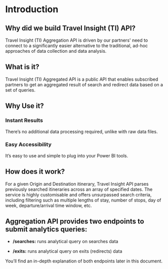 # Introduction 

## Why did we build Travel Insight (TI) API? 

Travel Insight (TI) Aggregation API is driven by our partners' need to connect to a significantly easier alternative to the traditional, ad-hoc approaches of data collection and data analysis.

## What is it? 

Travel Insight (TI) Aggregated API is a public API that enables subscribed partners to get an aggregated result of search and redirect data based on a set of queries. 

## Why Use it? 

### Instant Results 

There’s no additional data processing required, unlike with raw data files.

### Easy Accessibility 

It’s easy to use and simple to plug into your Power BI tools. 

## How does it work? 

For a given Origin and Destination itinerary, Travel Insight API parses previously searched itineraries across an array of specified dates. The service is highly customisable and offers unsurpassed search criteria, including filtering such as multiple lengths of stay, number of stops, day of week, departure/arrival time window, etc.

## Aggregation API provides two endpoints to submit analytics queries:
- **/searches:** runs analytical query on searches data

- **/exits:** runs analytical query on exits (redirects) data

You’ll find an in-depth explanation of both endpoints later in this document.
